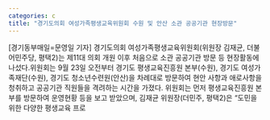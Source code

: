 ```yaml
---
categories: c
title: "경기도의회 여성가족평생교육위원회 수원 및 안산 소관 공공기관 현장방문"
---
```

[경기동부매일=문영일 기자] 경기도의회 여성가족평생교육위원회(위원장 김재균, 더불어민주당, 평택2)는 제11대 의회 개원 이후 처음으로 소관 공공기관 방문 등 현장활동에 나섰다.위원회는 9월 23일 오전부터 경기도 평생교육진흥원 본부(수원), 경기도 여성가족재단(수원), 경기도 청소년수련원(안산)을 차례대로 방문하여 현안 사항과 애로사항을 청취하고 공공기관 직원들을 격려하는 시간을 가졌다. 위원회는 먼저 평생교육진흥원 본부를 방문하여 운영현황 등을 보고 받았으며, 김재균 위원장(더민주, 평택2)은 “도민을 위한 다양한 평생교육 프로